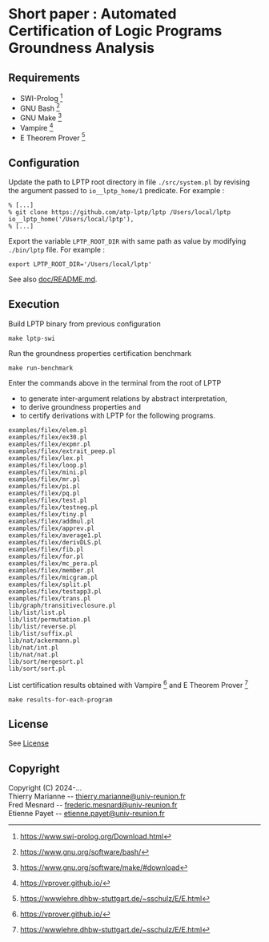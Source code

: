 # Short paper : Automated Certification of Logic Programs Groundness Analysis

## Requirements

- SWI-Prolog [^1]
- GNU Bash [^2]
- GNU Make [^3]
- Vampire [^4]
- E Theorem Prover [^5]

## Configuration

Update the path to LPTP root directory in file `./src/system.pl` 
by revising the argument passed to `io__lptp_home/1` predicate. 
For example :

```shell
% [...]
% git clone https://github.com/atp-lptp/lptp /Users/local/lptp
io__lptp_home('/Users/local/lptp'),
% [...]
```

Export the variable `LPTP_ROOT_DIR` with same path as value
by modifying `./bin/lptp` file. 
For example :

```shell
export LPTP_ROOT_DIR='/Users/local/lptp'
```

See also [doc/README.md](./doc/README.md).

## Execution

Build LPTP binary from previous configuration

```shell
make lptp-swi
```

Run the groundness properties certification benchmark

```shell
make run-benchmark 
```
Enter the commands above in the terminal from the root of LPTP
- to generate inter-argument relations by abstract interpretation,
- to derive groundness properties and
- to certify derivations with LPTP for the following programs.

```
examples/filex/elem.pl
examples/filex/ex30.pl
examples/filex/expmr.pl
examples/filex/extrait_peep.pl
examples/filex/lex.pl
examples/filex/loop.pl
examples/filex/mini.pl
examples/filex/mr.pl
examples/filex/pi.pl
examples/filex/pq.pl
examples/filex/test.pl
examples/filex/testneg.pl
examples/filex/tiny.pl
examples/filex/addmul.pl
examples/filex/apprev.pl
examples/filex/average1.pl
examples/filex/derivDLS.pl
examples/filex/fib.pl
examples/filex/for.pl
examples/filex/mc_pera.pl
examples/filex/member.pl
examples/filex/micgram.pl
examples/filex/split.pl
examples/filex/testapp3.pl
examples/filex/trans.pl
lib/graph/transitiveclosure.pl
lib/list/list.pl
lib/list/permutation.pl
lib/list/reverse.pl
lib/list/suffix.pl
lib/nat/ackermann.pl
lib/nat/int.pl
lib/nat/nat.pl
lib/sort/mergesort.pl
lib/sort/sort.pl
 ```

List certification results obtained with Vampire [^4] and E Theorem Prover [^5]

```shell
make results-for-each-program
```

## License

See [License](./COPYING)

## Copyright

Copyright (C) 2024-...  
Thierry Marianne -- thierry.marianne@univ-reunion.fr  
Fred Mesnard -- frederic.mesnard@univ-reunion.fr  
Etienne Payet -- etienne.payet@univ-reunion.fr

[^1]: https://www.swi-prolog.org/Download.html
[^2]: https://www.gnu.org/software/bash/
[^3]: https://www.gnu.org/software/make/#download
[^4]: https://vprover.github.io/
[^5]: https://wwwlehre.dhbw-stuttgart.de/~sschulz/E/E.html 
